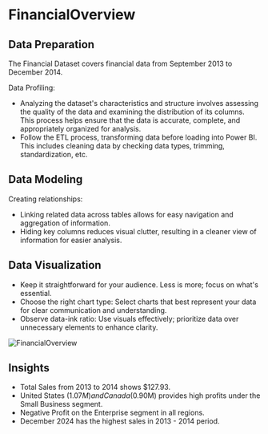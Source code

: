 # FinancialOverview


## Data Preparation
The Financial Dataset covers financial data from September 2013 to December 2014.

Data Profiling: 
- Analyzing the dataset's characteristics and structure involves assessing the quality of the data and examining the distribution of its columns. This process helps ensure that the data is accurate, complete, and appropriately organized for analysis.
- Follow the ETL process, transforming data before loading into Power BI. This includes cleaning data by checking data types, trimming, standardization, etc.

## Data Modeling
Creating relationships: 
- Linking related data across tables allows for easy navigation and aggregation of information.
- Hiding key columns reduces visual clutter, resulting in a cleaner view of information for easier analysis.

## Data Visualization
- Keep it straightforward for your audience. Less is more; focus on what's essential.
- Choose the right chart type: Select charts that best represent your data for clear communication and understanding.
- Observe data-ink ratio: Use visuals effectively; prioritize data over unnecessary elements to enhance clarity.

![FinancialOverview](https://github.com/ochengco-paolo/FinancialOverview/assets/140794262/3f4325b3-838c-4f31-8d00-acd940801662)

## Insights
- Total Sales from 2013 to 2014 shows $127.93.
- United States ($1.07M) and Canada ($0.90M) provides high profits under the Small Business segment.
- Negative Profit on the Enterprise segment in all regions.
- December 2024 has the highest sales in 2013 - 2014 period.
